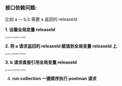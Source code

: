 ### 接口依赖问题:

比如 a -- b,b 需要 a 返回的 releaseId

**1. 设置全局变量 releaseId**

<img src="http://image.zhuyuanzheng.top/image-20220608232138686.png" alt="image-20220608232138686" style="zoom:33%;" />

**2. 将 a 请求返回的 releaseId 赋值到全局变量 releaseId 上**

<img src="http://image.zhuyuanzheng.top/image-20220608232156956.png" alt="image-20220608232156956" style="zoom:33%;" />

**3. b 请求直接引用全局变量 releaseId**

<img src="http://image.zhuyuanzheng.top/image-20220608232219906.png" alt="image-20220608232219906" style="zoom:33%;" />

4. **run collection 一键顺序执行 postman 请求**
